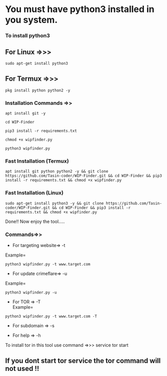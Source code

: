 # You must have python3 installed in you system.
### To install python3
## For Linux =>>> 
```
sudo apt-get install python3 
```
## For Termux =>>> 
```
pkg install python python2 -y
```

### Installation Commands =>> 
```
apt install git -y
```
```
cd WIP-Finder
```
```
pip3 install -r requirements.txt
```
```
chmod +x wipfinder.py
```
```
python3 wipfinder.py
```

### Fast Installation (Termux)
```
apt install git python python2 -y && git clone https://github.com/Tasin-coder/WIP-Finder.git && cd WIP-Finder && pip3 install -r requirements.txt && chmod +x wipfinder.py
```  
### Fast Installation (Linux)
```
sudo apt-get install python3 -y && git clone https://github.com/Tasin-coder/WIP-Finder.git && cd WIP-Finder && pip3 install -r requirements.txt && chmod +x wipfinder.py
```  
Done!! Now enjoy the tool.....

### Commands=>> 
* For targeting website=> -t   

Example= 
```
python3 wipfinder.py -t www.target.com
```

* For update crimeflare=> -u   

Example= 
```
python3 wipfinder.py -u
```

* For TOR              => -T   
Example=
```
python3 wipfinder.py -t www.target.com -T
```

* For subdomain        => -s   


* For help             => -h 


To install tor in this tool use command =>>>   service tor start  
## If you dont start tor service the tor command will not used !! 
